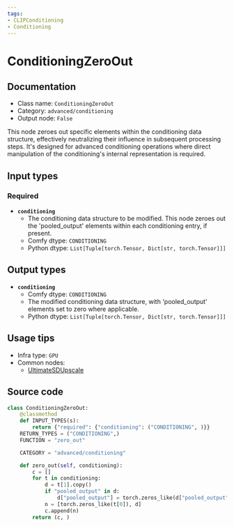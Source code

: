 ```yaml
---
tags:
- CLIPConditioning
- Conditioning
---
```


# ConditioningZeroOut
## Documentation
- Class name: `ConditioningZeroOut`
- Category: `advanced/conditioning`
- Output node: `False`

This node zeroes out specific elements within the conditioning data structure, effectively neutralizing their influence in subsequent processing steps. It's designed for advanced conditioning operations where direct manipulation of the conditioning's internal representation is required.
## Input types
### Required
- **`conditioning`**
    - The conditioning data structure to be modified. This node zeroes out the 'pooled_output' elements within each conditioning entry, if present.
    - Comfy dtype: `CONDITIONING`
    - Python dtype: `List[Tuple[torch.Tensor, Dict[str, torch.Tensor]]]`
## Output types
- **`conditioning`**
    - Comfy dtype: `CONDITIONING`
    - The modified conditioning data structure, with 'pooled_output' elements set to zero where applicable.
    - Python dtype: `List[Tuple[torch.Tensor, Dict[str, torch.Tensor]]]`
## Usage tips
- Infra type: `GPU`
- Common nodes:
    - [UltimateSDUpscale](../../ComfyUI_UltimateSDUpscale/Nodes/UltimateSDUpscale.md)



## Source code
```python
class ConditioningZeroOut:
    @classmethod
    def INPUT_TYPES(s):
        return {"required": {"conditioning": ("CONDITIONING", )}}
    RETURN_TYPES = ("CONDITIONING",)
    FUNCTION = "zero_out"

    CATEGORY = "advanced/conditioning"

    def zero_out(self, conditioning):
        c = []
        for t in conditioning:
            d = t[1].copy()
            if "pooled_output" in d:
                d["pooled_output"] = torch.zeros_like(d["pooled_output"])
            n = [torch.zeros_like(t[0]), d]
            c.append(n)
        return (c, )

```
